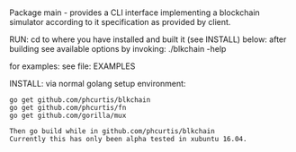 #
Package main - provides a CLI interface implementing a blockchain simulator
according to it specification as provided by client. 

RUN: cd to where you have installed and built it (see INSTALL) below:
after building see available options by invoking: ./blkchain -help

for examples: see file: EXAMPLES

INSTALL: via normal golang setup environment:

    go get github.com/phcurtis/blkchain
    go get github.com/phcurtis/fn
    go get github.com/gorilla/mux

    Then go build while in github.com/phcurtis/blkchain
    Currently this has only been alpha tested in xubuntu 16.04.
